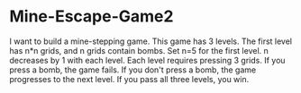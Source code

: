 # Mine-Escape-Game2
I want to build a mine-stepping game. This game has 3 levels. The first level has n*n grids, and n grids contain bombs. Set n=5 for the first level. n decreases by 1 with each level. Each level requires pressing 3 grids. If you press a bomb, the game fails. If you don't press a bomb, the game progresses to the next level. If you pass all three levels, you win.
